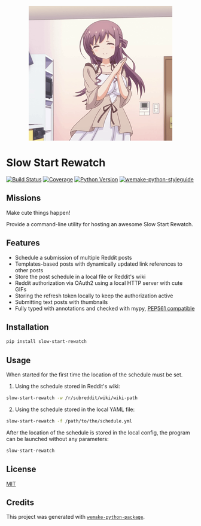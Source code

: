 <p align="center">
  <img src="https://raw.githubusercontent.com/slow-start-fans/slow-start-rewatch/master/assets/happy_shion.gif" width="384" height="360" />
</p>


# Slow Start Rewatch

[![Build Status](https://travis-ci.com/slow-start-fans/slow-start-rewatch.svg?branch=master)](https://travis-ci.com/slow-start-fans/slow-start-rewatch)
[![Coverage](https://coveralls.io/repos/github/slow-start-fans/slow-start-rewatch/badge.svg?branch=master)](https://coveralls.io/github/slow-start-fans/slow-start-rewatch?branch=master)
[![Python Version](https://img.shields.io/pypi/pyversions/slow-start-rewatch.svg)](https://pypi.org/project/slow-start-rewatch/)
[![wemake-python-styleguide](https://img.shields.io/badge/style-wemake-000000.svg)](https://github.com/wemake-services/wemake-python-styleguide)


## Missions

Make cute things happen!

Provide a command-line utility for hosting an awesome Slow Start Rewatch.


## Features

- Schedule a submission of multiple Reddit posts
- Templates-based posts with dynamically updated link references to other posts
- Store the post schedule in a local file or Reddit's wiki
- Reddit authorization via OAuth2 using a local HTTP server with cute GIFs
- Storing the refresh token locally to keep the authorization active
- Submitting text posts with thumbnails
- Fully typed with annotations and checked with mypy, [PEP561 compatible](https://www.python.org/dev/peps/pep-0561/)


## Installation

```bash
pip install slow-start-rewatch
```


## Usage

When started for the first time the location of the schedule must be set.

1. Using the schedule stored in Reddit's wiki:

```bash
slow-start-rewatch -w /r/subreddit/wiki/wiki-path
```

2. Using the schedule stored in the local YAML file:

```bash
slow-start-rewatch -f /path/to/the/schedule.yml
```

After the location of the schedule is stored in the local config, the program can be launched without any parameters:

```bash
slow-start-rewatch
```


## License

[MIT](https://github.com/slow-start-fans/slow-start-rewatch/blob/master/LICENSE)


## Credits

This project was generated with [`wemake-python-package`](https://github.com/wemake-services/wemake-python-package).
